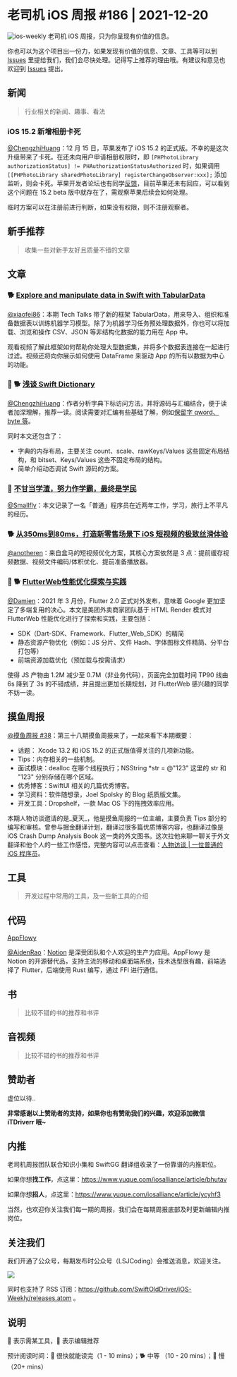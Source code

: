# 老司机 iOS 周报 #186 | 2021-12-20

![ios-weekly](https://github.com/SwiftOldDriver/iOS-Weekly/blob/master/assets/ios-weekly.png?raw=true)
老司机 iOS 周报，只为你呈现有价值的信息。

你也可以为这个项目出一份力，如果发现有价值的信息、文章、工具等可以到 [Issues](https://github.com/SwiftOldDriver/iOS-Weekly/issues) 里提给我们，我们会尽快处理。记得写上推荐的理由哦。有建议和意见也欢迎到 [Issues](https://github.com/SwiftOldDriver/iOS-Weekly/issues) 提出。

## 新闻

> 行业相关的新闻、趣事、看法

### iOS 15.2 新增相册卡死

[@ChengzhiHuang](https://github.com/ChengzhiHuang)：12 月 15 日，苹果发布了 iOS 15.2 的正式版。不幸的是这次升级带来了卡死。在还未向用户申请相册权限时，即 ``[PHPhotoLibrary authorizationStatus] != PHAuthorizationStatusAuthorized``  时，如果调用 ``[[PHPhotoLibrary sharedPhotoLibrary] registerChangeObserver:xxx];`` 添加监听，则会卡死。苹果开发者论坛也有同学[反馈](https://developer.apple.com/forums/thread/696131)，目前苹果还未有回应，可以看到这个问题在 15.2 beta 版中就存在了，需观察苹果后续会如何处理。

临时方案可以在注册前进行判断，如果没有权限，则不注册观察者。

## 新手推荐

> 收集一些对新手友好且质量不错的文章

## 文章

### 🐕 [Explore and manipulate data in Swift with TabularData](https://developer.apple.com/videos/play/tech-talks/10100/)

[@xiaofei86](https://github.com/xiaofei86)：本期 Tech Talks 带了新的框架 TabularData，用来导入、组织和准备数据表以训练机器学习模型。除了为机器学习任务预处理数据外，你也可以将加载、浏览和操作 CSV、JSON 等非结构化数据的能力用在 App 中。

观看视频了解此框架如何帮助你处理大型数据集，并将多个数据表连接在一起进行过滤。视频还将向你展示如何使用 DataFrame 来驱动 App 的所有以数据为中心的功能。

### 🌟 🐕 [浅谈 Swift Dictionary](https://mp.weixin.qq.com/s/yIHaAaGRX7Ru_OetdX0_Vg)

[@ChengzhiHuang](https://github.com/ChengzhiHuang)：作者分析字典下标访问方法，并将源码与汇编结合，便于读者加深理解，推荐一读。阅读需要对汇编有些基础了解，例如[保留字 qword、byte 等](http://c.biancheng.net/view/3465.html)。

同时本文还包含了：
- 字典的内存布局，主要关注 count、scale、rawKeys/Values 这些固定布局结构，和 bitset、Keys/Values 这些不固定布局的结构。
- 简单介绍动态调试 Swift 源码的方案。

### 🐢 [不甘当学渣，努力作学霸，最终是学民](https://mp.weixin.qq.com/s/lZzX_1pLeied7e4jkvcVJQ)

[@Smallfly](https://github.com/iostalks)：本文记录了一名「普通」程序员在近两年工作，学习，旅行上不平凡的经历。 

### 🐕 [从350ms到80ms，打造新零售场景下 iOS 短视频的极致丝滑体验](https://mp.weixin.qq.com/s/qYsfyw2K77hKMfHd_uTp-Q)

[@anotheren](https://github.com/anotheren)：来自盒马的短视频优化方案，其核心方案依然是 3 点：提前缓存视频数据、视频文件编码/体积优化、提前准备播放器。


### 🌟 🐕 [FlutterWeb性能优化探索与实践](https://mp.weixin.qq.com/s/fE11vs2qnRIHAWYv1af-gA)

[@Damien](https://github.com/ZengyiMa)：2021 年 3 月份，Flutter 2.0 正式对外发布，意味着 Google 更加坚定了多端复用的决心。本文是美团外卖商家团队基于 HTML Render 模式对 FlutterWeb 性能优化进行了探索和实践，主要包括：
- SDK（Dart-SDK、Framework、Flutter_Web_SDK）的精简
- 静态资源产物优化（例如：JS 分片、文件 Hash、字体图标文件精简、分平台打包等）
- 前端资源加载优化（预加载与按需请求）

使得 JS 产物由 1.2M 减少至 0.7M（非业务代码），页面完全加载时间 TP90 线由 6s 降到了 3s 的不错成绩，并且提出更加长期规划，对 FlutterWeb 感兴趣的同学不妨一读。


## 摸鱼周报

[@摸鱼周报 #38](https://mp.weixin.qq.com/s/a1aOOn1sFh5EaxISz5tAxA)：第三十八期摸鱼周报来了，一起来看下本期概要：

* 话题： Xcode 13.2 和 iOS 15.2 的正式版值得关注的几项新功能。
* Tips：内存相关的一些机制。
* 面试模块：dealloc 在哪个线程执行；NSString *str = @"123" 这里的 str 和  "123" 分别存储在哪个区域。
* 优秀博客：SwiftUI 相关的几篇优秀博客。
* 学习资料：软件随想录，Joel Spolsky 的 Blog 纸质版文集。
* 开发工具：Dropshelf，一款 Mac OS 下的拖拽效率应用。

本期人物访谈邀请的是_夏天_，他是摸鱼周报的一位主编，主要负责 Tips 部分的编写和审核。曾参与掘金翻译计划，翻译过很多篇优质博客内容，也翻译过像是 iOS Crash Dump Analysis Book 这一类的外文图书。这次拉他来聊一聊关于外文翻译和他个人的一些工作感悟，完整内容可以点击查看：[人物访谈 | 一位普通的 iOS 程序员](https://mp.weixin.qq.com/s/60o6UKcDjf9lAy2o2AQ_tw)。

## 工具

> 开发过程中常用的工具，及一些新工具的介绍

## 代码

[AppFlowy](https://github.com/AppFlowy-IO/appflowy)

[@AidenRao](https://weibo.com/AidenRao)：[Notion](https://www.notion.so/) 是深受团队和个人欢迎的生产力应用。AppFlowy 是 Notion 的开源替代品，支持主流的移动和桌面端系统，技术选型很有趣，前端选择了 Flutter，后端使用 Rust 编写，通过 FFI 进行通信。

## 书

> 比较不错的书的推荐和书评

## 音视频

> 比较不错的书的推荐和书评

## 赞助者

虚位以待..

**非常感谢以上赞助者的支持，如果你也有赞助我们的兴趣，欢迎添加微信 iTDriverr 哦~**

## 内推

老司机周报团队联合知识小集和 SwiftGG 翻译组收录了一份靠谱的内推职位。

如果你想**找工作**，点这里：https://www.yuque.com/iosalliance/article/bhutav

如果你想**招人**，点这里：https://www.yuque.com/iosalliance/article/ycyhf3

当然，也欢迎你关注我们每一期的周报，我们会在每期周报底部及时更新编辑内推岗位。

## 关注我们

我们开通了公众号，每期发布时公众号（LSJCoding）会推送消息，欢迎关注。

![](https://github.com/SwiftOldDriver/iOS-Weekly/blob/master/assets/qrcode_for_wechat.jpg?raw=true)

同时也支持了 RSS 订阅：https://github.com/SwiftOldDriver/iOS-Weekly/releases.atom 。

## 说明

🚧 表示需某工具，🌟 表示编辑推荐

预计阅读时间：🐎 很快就能读完（1 - 10 mins）；🐕 中等 （10 - 20 mins）；🐢 慢（20+ mins）
